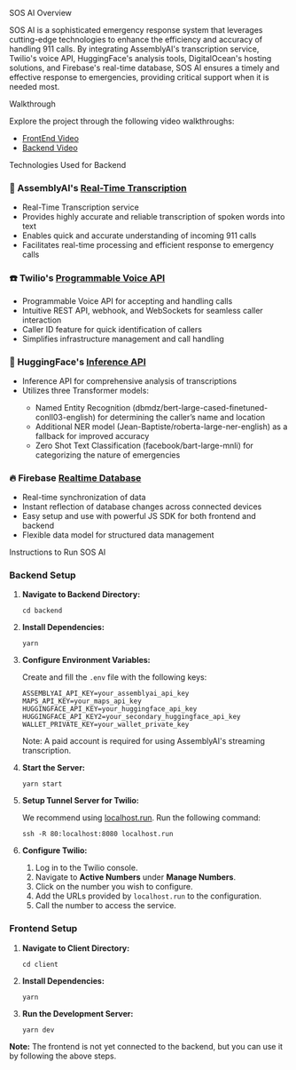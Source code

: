 SOS AI
Overview
<p>SOS AI is a sophisticated emergency response system that leverages cutting-edge technologies to enhance the efficiency and accuracy of handling 911 calls. By integrating AssemblyAI's transcription service, Twilio's voice API, HuggingFace's analysis tools, DigitalOcean's hosting solutions, and Firebase's real-time database, SOS AI ensures a timely and effective response to emergencies, providing critical support when it is needed most.</p>
Walkthrough
<p>Explore the project through the following video walkthroughs:</p> <ul> <li><a href="https://youtu.be/tP7V9_xB8JI">FrontEnd Video</a></li> <li><a href="https://youtu.be/jCalG0fj0bE">Backend Video</a></li> </ul>
Technologies Used for Backend
<h3>🧠 AssemblyAI's <a href="https://www.assemblyai.com/docs/walkthroughs#realtime-streaming-transcription">Real-Time Transcription</a></h3> <ul> <li>Real-Time Transcription service</li> <li>Provides highly accurate and reliable transcription of spoken words into text</li> <li>Enables quick and accurate understanding of incoming 911 calls</li> <li>Facilitates real-time processing and efficient response to emergency calls</li> </ul> <h3>☎️ Twilio's <a href="https://www.twilio.com/docs/voice">Programmable Voice API</a></h3> <ul> <li>Programmable Voice API for accepting and handling calls</li> <li>Intuitive REST API, webhook, and WebSockets for seamless caller interaction</li> <li>Caller ID feature for quick identification of callers</li> <li>Simplifies infrastructure management and call handling</li> </ul> <h3>🤗 HuggingFace's <a href="https://huggingface.co/inference-api">Inference API</a></h3> <ul> <li>Inference API for comprehensive analysis of transcriptions</li> <li>Utilizes three Transformer models:</li> <ul> <li>Named Entity Recognition (dbmdz/bert-large-cased-finetuned-conll03-english) for determining the caller’s name and location</li> <li>Additional NER model (Jean-Baptiste/roberta-large-ner-english) as a fallback for improved accuracy</li> <li>Zero Shot Text Classification (facebook/bart-large-mnli) for categorizing the nature of emergencies</li> </ul> </ul> <h3>🔥 Firebase <a href="https://firebase.google.com/docs/database">Realtime Database</a></h3> <ul> <li>Real-time synchronization of data</li> <li>Instant reflection of database changes across connected devices</li> <li>Easy setup and use with powerful JS SDK for both frontend and backend</li> <li>Flexible data model for structured data management</li> </ul>
Instructions to Run SOS AI
<h3>Backend Setup</h3> <ol> <li> <p><strong>Navigate to Backend Directory:</strong></p> <pre><code>cd backend</code></pre> </li> <li> <p><strong>Install Dependencies:</strong></p> <pre><code>yarn</code></pre> </li> <li> <p><strong>Configure Environment Variables:</strong></p> <p>Create and fill the <code>.env</code> file with the following keys:</p> <pre><code>ASSEMBLYAI_API_KEY=your_assemblyai_api_key MAPS_API_KEY=your_maps_api_key HUGGINGFACE_API_KEY=your_huggingface_api_key HUGGINGFACE_API_KEY2=your_secondary_huggingface_api_key WALLET_PRIVATE_KEY=your_wallet_private_key</code></pre> <p>Note: A paid account is required for using AssemblyAI's streaming transcription.</p> </li> <li> <p><strong>Start the Server:</strong></p> <pre><code>yarn start</code></pre> </li> <li> <p><strong>Setup Tunnel Server for Twilio:</strong></p> <p>We recommend using <a href="https://localhost.run">localhost.run</a>. Run the following command:</p> <pre><code>ssh -R 80:localhost:8080 localhost.run</code></pre> </li> <li> <p><strong>Configure Twilio:</strong></p> <ol> <li>Log in to the Twilio console.</li> <li>Navigate to <strong>Active Numbers</strong> under <strong>Manage Numbers</strong>.</li> <li>Click on the number you wish to configure.</li> <li>Add the URLs provided by <code>localhost.run</code> to the configuration.</li> <li>Call the number to access the service.</li> </ol> </li> </ol> <h3>Frontend Setup</h3> <ol> <li> <p><strong>Navigate to Client Directory:</strong></p> <pre><code>cd client</code></pre> </li> <li> <p><strong>Install Dependencies:</strong></p> <pre><code>yarn</code></pre> </li> <li> <p><strong>Run the Development Server:</strong></p> <pre><code>yarn dev</code></pre> </li> </ol> <p><strong>Note:</strong> The frontend is not yet connected to the backend, but you can use it by following the above steps.</p>
 
